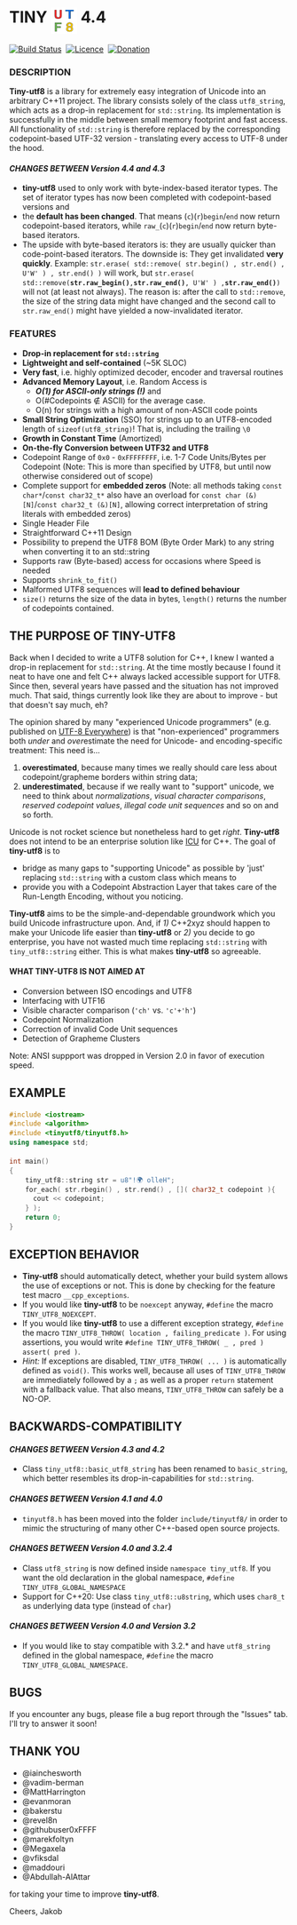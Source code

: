 # TINY <img src="https://github.com/DuffsDevice/tiny-utf8/raw/master/docs/UTF8.png" width="47" height="47" align="top" alt="UTF8 Art" style="display:inline;"> 4.4

[![Build Status](https://api.travis-ci.com/DuffsDevice/tiny-utf8.svg?branch=master)](https://travis-ci.com/github/DuffsDevice/tiny-utf8)&nbsp;&nbsp;[![Licence](https://img.shields.io/badge/licence-BSD--3-e20000.svg)](https://github.com/DuffsDevice/tiny-utf8/blob/master/LICENCE)&nbsp;&nbsp;[![Donation](https://img.shields.io/badge/donate-paypal-fcd303.svg)](https://www.paypal.me/jakobriedle)

### DESCRIPTION
**Tiny-utf8** is a library for extremely easy integration of Unicode into an arbitrary C++11 project.
The library consists solely of the class `utf8_string`, which acts as a drop-in replacement for `std::string`.
Its implementation is successfully in the middle between small memory footprint and fast access. All functionality of `std::string` is therefore replaced by the corresponding codepoint-based UTF-32 version - translating every access to UTF-8 under the hood.

#### *CHANGES BETWEEN Version 4.4 and 4.3*

- **tiny-utf8** used to only work with byte-index-based iterator types. The set of iterator types has now been completed with codepoint-based versions and
- the **default has been changed**. That means (`c`)(`r`)`begin`/`end` now return codepoint-based iterators, while `raw_`(`c`)(`r`)`begin`/`end` now return byte-based iterators.
- The upside with byte-based iterators is: they are usually quicker than code-point-based iterators. The downside is: They get invalidated **very quickly**. Example:
`str.erase( std::remove( str.begin() , str.end() , U'W' ) , str.end() )` will work, but `str.erase( std::remove(`**`str.raw_begin()`**`,`**`str.raw_end()`**`, U'W' ) ,`**`str.raw_end()`**`)` will not (at least not always). The reason is: after the call to `std::remove`, the size of the string data might have changed and the second call to `str.raw_end()` might have yielded a now-invalidated iterator.

### FEATURES
- **Drop-in replacement for `std::string`**
- **Lightweight and self-contained** (~5K SLOC)
- **Very fast**, i.e. highly optimized decoder, encoder and traversal routines
- **Advanced Memory Layout**, i.e. Random Access is
   - ***O(1) for ASCII-only strings (!)*** and
   - O(#Codepoints ∉ ASCII) for the average case.
   - O(n) for strings with a high amount of non-ASCII code points
- **Small String Optimization** (SSO) for strings up to an UTF8-encoded length of `sizeof(utf8_string)`! That is, including the trailing `\0`
- **Growth in Constant Time** (Amortized)
- **On-the-fly Conversion between UTF32 and UTF8**
- Codepoint Range of `0x0` - `0xFFFFFFFF`, i.e. 1-7 Code Units/Bytes per Codepoint (Note: This is more than specified by UTF8, but until now otherwise considered out of scope)
- Complete support for **embedded zeros** (Note: all methods taking `const char*`/`const char32_t*` also have an overload for `const char (&)[N]`/`const char32_t (&)[N]`, allowing correct interpretation of string literals with embedded zeros)
- Single Header File
- Straightforward C++11 Design
- Possibility to prepend the UTF8 BOM (Byte Order Mark) to any string when converting it to an std::string
- Supports raw (Byte-based) access for occasions where Speed is needed
- Supports `shrink_to_fit()`
- Malformed UTF8 sequences will **lead to defined behaviour**
- `size()` returns the size of the data in bytes, `length()` returns the number of codepoints contained.

## THE PURPOSE OF TINY-UTF8
Back when I decided to write a UTF8 solution for C++, I knew I wanted a drop-in replacement for `std::string`. At the time mostly because I found it neat to have one and felt C++ always lacked accessible support for UTF8. Since then, several years have passed and the situation has not improved much. That said, things currently look like they are about to improve - but that doesn't say much, eh?

The opinion shared by many "experienced Unicode programmers" (e.g. published on [UTF-8 Everywhere](https://www.utf8everywhere.org)) is that "non-experienced" programmers both *under* and *over*estimate the need for Unicode- and encoding-specific treatment: This need is...
  1. **overestimated**, because many times we really should care less about codepoint/grapheme borders within string data;
  2. **underestimated**, because if we really want to "support" unicode, we need to think about *normalizations*, *visual character comparisons*, *reserved codepoint values*, *illegal code unit sequences* and so on and so forth.

Unicode is not rocket science but nonetheless hard to get *right*. **Tiny-utf8** does not intend to be an enterprise solution like [ICU](http://site.icu-project.org/) for C++. The goal of **tiny-utf8** is to
  - bridge as many gaps to "supporting Unicode" as possible by 'just' replacing `std::string` with a custom class which means to
  - provide you with a Codepoint Abstraction Layer that takes care of the Run-Length Encoding, without you noticing.

**Tiny-utf8** aims to be the simple-and-dependable groundwork which you build Unicode infrastructure upon. And, if *1)* C++2xyz should happen to make your Unicode life easier than **tiny-utf8** or *2)* you decide to go enterprise, you have not wasted much time replacing `std::string` with `tiny_utf8::string` either. This is what makes **tiny-utf8** so agreeable.

#### WHAT TINY-UTF8 IS NOT AIMED AT
- Conversion between ISO encodings and UTF8
- Interfacing with UTF16
- Visible character comparison (`'ch'` vs. `'c'+'h'`)
- Codepoint Normalization
- Correction of invalid Code Unit sequences
- Detection of Grapheme Clusters

Note: ANSI suppport was dropped in Version 2.0 in favor of execution speed.

## EXAMPLE

```cpp
#include <iostream>
#include <algorithm>
#include <tinyutf8/tinyutf8.h>
using namespace std;

int main()
{
    tiny_utf8::string str = u8"!🌍 olleH";
    for_each( str.rbegin() , str.rend() , []( char32_t codepoint ){
      cout << codepoint;
    } );
    return 0;
}
```

## EXCEPTION BEHAVIOR

- **Tiny-utf8** should automatically detect, whether your build system allows the use of exceptions or not. This is done by checking for the feature test macro `__cpp_exceptions`.
- If you would like **tiny-utf8** to be `noexcept` anyway, `#define` the macro `TINY_UTF8_NOEXCEPT`.
- If you would like **tiny-utf8** to use a different exception strategy, `#define` the macro `TINY_UTF8_THROW( location , failing_predicate )`. For using assertions, you would write `#define TINY_UTF8_THROW( _ , pred ) assert( pred )`.
- *Hint:* If exceptions are disabled, `TINY_UTF8_THROW( ... )` is automatically defined as `void()`. This works well, because all uses of `TINY_UTF8_THROW` are immediately followed by a `;` as well as a proper `return` statement with a fallback value. That also means, `TINY_UTF8_THROW` can safely be a NO-OP.

## BACKWARDS-COMPATIBILITY

#### *CHANGES BETWEEN Version 4.3 and 4.2*

- Class `tiny_utf8::basic_utf8_string` has been renamed to `basic_string`, which better resembles its drop-in-capabilities for `std::string`.

#### *CHANGES BETWEEN Version 4.1 and 4.0*

- `tinyutf8.h` has been moved into the folder `include/tinyutf8/` in order to mimic the structuring of many other C++-based open source projects.

#### *CHANGES BETWEEN Version 4.0 and 3.2.4*

- Class `utf8_string` is now defined inside `namespace tiny_utf8`. If you want the old declaration in the global namespace, `#define TINY_UTF8_GLOBAL_NAMESPACE`
- Support for C++20: Use class `tiny_utf8::u8string`, which uses `char8_t` as underlying data type (instead of `char`)

#### *CHANGES BETWEEN Version 4.0 and Version 3.2*

- If you would like to stay compatible with 3.2.* and have `utf8_string` defined in the global namespace, `#define` the macro `TINY_UTF8_GLOBAL_NAMESPACE`.

## BUGS

If you encounter any bugs, please file a bug report through the "Issues" tab.
I'll try to answer it soon!

## THANK YOU

- @iainchesworth
- @vadim-berman
- @MattHarrington
- @evanmoran
- @bakerstu
- @revel8n
- @githubuser0xFFFF
- @marekfoltyn
- @Megaxela
- @vfiksdal
- @maddouri
- @Abdullah-AlAttar

for taking your time to improve **tiny-utf8**.

Cheers,
Jakob
